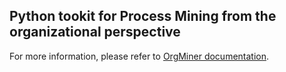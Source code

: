 ## Python tookit for Process Mining from the organizational perspective

For more information, please refer to 
[OrgMiner documentation](https://orgminer.readthedocs.io/).

